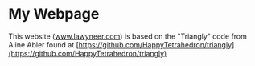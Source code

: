 # My Webpage

This website (www.lawyneer.com) is based on the "Triangly" code from Aline Abler found at [https://github.com/HappyTetrahedron/triangly](https://github.com/HappyTetrahedron/triangly)
